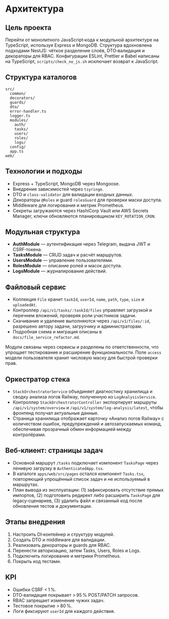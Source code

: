 <!-- Назначение файла: обзор архитектуры и модулей проекта (Auth, Tasks, Users, Roles, Logs). -->

# Архитектура

## Цель проекта

Перейти от монолитного JavaScript‑кода к модульной архитектуре на TypeScript,
используя Express и MongoDB. Структура вдохновлена подходами NestJS:
чёткое разделение слоёв, DTO‑валидация и декораторы для RBAC.
Конфигурации ESLint, Prettier и Babel написаны на TypeScript, `scripts/check_no_js.sh` исключает возврат к JavaScript.

## Структура каталогов

```
src/
  common/
  decorators/
  guards/
  dto/
  error-handler.ts
  logger.ts
  modules/
    auth/
    tasks/
    users/
    roles/
    logs/
  config/
  app.ts
web/
```

## Технологии и подходы

- Express + TypeScript, MongoDB через Mongoose.
- Внедрение зависимостей через `tsyringe`.
- DTO и `class-validator` для валидации входных данных.
- Декораторы `@Roles` и guard `rolesGuard` для проверки маски доступа.
- Middleware для логирования и метрик Prometheus.
- Секреты загружаются через HashiCorp Vault или AWS Secrets Manager,
  ключи обновляются планировщиком `KEY_ROTATION_CRON`.

## Модульная структура

- **AuthModule** — аутентификация через Telegram, выдача JWT и CSRF‑токена.
- **TasksModule** — CRUD задач и расчёт маршрутов.
- **UsersModule** — управление пользователями.
- **RolesModule** — описание ролей и масок доступа.
- **LogsModule** — журналирование действий.

## Файловый сервис

- Коллекция `File` хранит `taskId`, `userId`, `name`, `path`, `type`, `size` и `uploadedAt`.
- Контроллер `/api/v1/tasks/:taskId/files` управляет загрузкой и перечнем вложений, проверяя роли участников задачи.
- Скачивание и удаление выполняются через `/api/v1/files/:id`, разрешено автору задачи, загрузчику и администраторам.
- Подробная схема и миграция описаны в `docs/file_service_refactor.md`.

Модули связаны через сервисы и разделены по ответственности,
что упрощает тестирование и расширение функциональности.
Поле `access` модели пользователя хранит числовую маску для быстрой проверки прав.

## Оркестратор стека

- `StackOrchestratorService` объединяет диагностику хранилища и сводку анализа логов Railway, полученную из `LogAnalysisService`.
- Контроллер `StackOrchestratorController` экспортирует маршруты `/api/v1/system/overview` и `/api/v1/system/log-analysis/latest`, чтобы фронтенд получал актуальные данные.
- Страница хранилища отображает карточку «Анализ логов Railway» с количеством ошибок, предупреждений и автозапускаемых команд, обеспечивая прозрачный обмен информацией между контролёрами.

## Веб‑клиент: страницы задач

- Основной маршрут `/tasks` подключает компонент `TasksPage` через ленивую загрузку в `AuthenticatedApp.tsx`.
- В каталоге `apps/web/src/pages` остался компонент `Tasks.tsx`, повторяющий упрощённый список задач и не используемый в маршрутах.
- План вывода из эксплуатации: (1) зафиксировать отсутствие прямых импортов, (2) подготовить редирект либо расширить `TasksPage` для legacy‑сценариев, (3) удалить файл и связанный код после обновления тестов и документации.

## Этапы внедрения

1. Настроить DI‑контейнер и структуру модулей.
2. Создать DTO и middleware для валидации.
3. Реализовать декораторы и guards для RBAC.
4. Перенести авторизацию, затем Tasks, Users, Roles и Logs.
5. Подключить логирование и метрики Prometheus.
6. Покрыть код тестами.

## KPI

- Ошибки CSRF < 1 %.
- DTO‑валидация покрывает > 95 % POST/PATCH запросов.
- RBAC запрещает изменение чужих задач.
- Тестовое покрытие > 80 %.
- Логи фиксируют `userId` для каждого действия.
